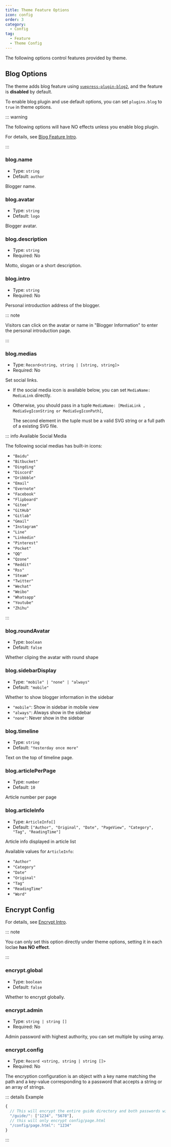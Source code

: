 ```yaml
---
title: Theme Feature Options
icon: config
order: 3
category:
  - Config
tag:
  - Feature
  - Theme Config
---
```


The following options control features provided by theme.

<!-- more -->

## Blog Options

The theme adds blog feature using [`vuepress-plugin-blog2`][blog2], and the feature is **disabled** by default.

To enable blog plugin and use default options, you can set `plugins.blog` to `true` in theme options.

::: warning

The following options will have NO effects unless you enable blog plugin.

For details, see [Blog Feature Intro](../../guide/blog/intro.md).

:::

### blog.name

- Type: `string`
- Default: `author`

Blogger name.

### blog.avatar

- Type: `string`
- Default: `logo`

Blogger avatar.

### blog.description

- Type: `string`
- Required: No

Motto, slogan or a short description.

### blog.intro

- Type: `string`
- Required: No

Personal introduction address of the blogger.

::: note

Visitors can click on the avatar or name in "Blogger Information" to enter the personal introduction page.

:::

### blog.medias

- Type: `Record<string, string | [string, string]>`
- Required: No

Set social links.

- If the social media icon is available below, you can set `MediaName: MediaLink` directly.
- Otherwise, you should pass in a tuple `MediaName: [MediaLink , MediaSvgIconString or MediaSvgIconPath]`,

  The second element in the tuple must be a valid SVG string or a full path of a existing SVG file.

::: info Available Social Media

The following social medias has built-in icons:

- `"Baidu"`
- `"Bitbucket"`
- `"Dingding"`
- `"Discord"`
- `"Dribbble"`
- `"Email"`
- `"Evernote"`
- `"Facebook"`
- `"Flipboard"`
- `"Gitee"`
- `"GitHub"`
- `"Gitlab"`
- `"Gmail"`
- `"Instagram"`
- `"Line"`
- `"Linkedin"`
- `"Pinterest"`
- `"Pocket"`
- `"QQ"`
- `"Qzone"`
- `"Reddit"`
- `"Rss"`
- `"Steam"`
- `"Twitter"`
- `"Wechat"`
- `"Weibo"`
- `"Whatsapp"`
- `"Youtube"`
- `"Zhihu"`

:::

### blog.roundAvatar

- Type: `boolean`
- Default: `false`

Whether cliping the avatar with round shape

### blog.sidebarDisplay

- Type: `"mobile" | "none" | "always"`
- Default: `"mobile"`

Whether to show blogger information in the sidebar

- `"mobile"`: Show in sidebar in mobile view
- `"always"`: Always show in the sidebar
- `"none"`: Never show in the sidebar

### blog.timeline

- Type: `string`
- Default: `"Yesterday once more"`

Text on the top of timeline page.

### blog.articlePerPage

- Type: `number`
- Default: `10`

Article number per page

### blog.articleInfo

- Type: `ArticleInfo[]`
- Default: `["Author", "Original", "Date", "PageView", "Category", "Tag", "ReadingTime"]`

Article info displayed in article list

Available values for `ArticleInfo`:

- `"Author"`
- `"Category"`
- `"Date"`
- `"Original"`
- `"Tag"`
- `"ReadingTime"`
- `"Word"`

## Encrypt Config <Badge text="Root only" type="warning" />

For details, see [Encrypt Intro](../../guide/feature/encrypt.md).

::: note

You can only set this option directly under theme options, setting it in each loclae **has NO effect**.

:::

### encrypt.global

- Type: `boolean`
- Default: `false`

Whether to encrypt globally.

### encrypt.admin

- Type: `string | string []`
- Required: No

Admin password with highest authority, you can set multiple by using array.

### encrypt.config

- Type: `Record <string, string | string []>`
- Required: No

The encryption configuration is an object with a key name matching the path and a key-value corresponding to a password that accepts a string or an array of strings.

::: details Example

```js
{
  // This will encrypt the entire guide directory and both passwords will be available
  "/guide/": ["1234", "5678"],
  // this will only encrypt config/page.html
  "/config/page.html": "1234"
}
```

:::

[blog2]: https://vuepress-theme-hope.github.io/v2/blog/
